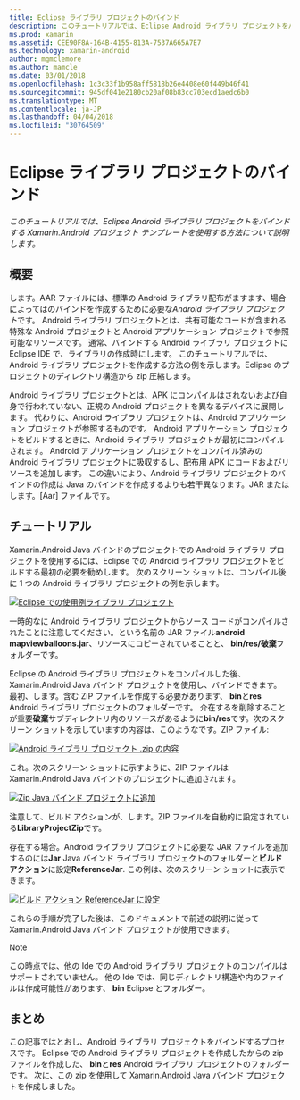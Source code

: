 ```yaml
---
title: Eclipse ライブラリ プロジェクトのバインド
description: このチュートリアルでは、Eclipse Android ライブラリ プロジェクトをバインドする Xamarin.Android プロジェクト テンプレートを使用する方法について説明します。
ms.prod: xamarin
ms.assetid: CEE90F8A-164B-4155-813A-7537A665A7E7
ms.technology: xamarin-android
author: mgmclemore
ms.author: mamcle
ms.date: 03/01/2018
ms.openlocfilehash: 1c3c33f1b958aff5818b26e4408e60f449b46f41
ms.sourcegitcommit: 945df041e2180cb20af08b83cc703ecd1aedc6b0
ms.translationtype: MT
ms.contentlocale: ja-JP
ms.lasthandoff: 04/04/2018
ms.locfileid: "30764509"
---
```

# <a name="binding-an-eclipse-library-project"></a>Eclipse ライブラリ プロジェクトのバインド

_このチュートリアルでは、Eclipse Android ライブラリ プロジェクトをバインドする Xamarin.Android プロジェクト テンプレートを使用する方法について説明します。_


## <a name="overview"></a>概要

します。AAR ファイルには、標準の Android ライブラリ配布がますます、場合によってはのバインドを作成するために必要な*Android ライブラリ プロジェクト*です。 Android ライブラリ プロジェクトとは、共有可能なコードが含まれる特殊な Android プロジェクトと Android アプリケーション プロジェクトで参照可能なリソースです。 通常、バインドする Android ライブラリ プロジェクトに Eclipse IDE で、ライブラリの作成時にします。
このチュートリアルでは、Android ライブラリ プロジェクトを作成する方法の例を示します。Eclipse のプロジェクトのディレクトリ構造から zip 圧縮します。

Android ライブラリ プロジェクトとは、APK にコンパイルはされないおよび自身で行われていない、正規の Android プロジェクトを異なるデバイスに展開します。 代わりに、Android ライブラリ プロジェクトは、Android アプリケーション プロジェクトが参照するものです。 Android アプリケーション プロジェクトをビルドするときに、Android ライブラリ プロジェクトが最初にコンパイルされます。 Android アプリケーション プロジェクトをコンパイル済みの Android ライブラリ プロジェクトに吸収するし、配布用 APK にコードおよびリソースを追加します。 この違いにより、Android ライブラリ プロジェクトのバインドの作成は Java のバインドを作成するよりも若干異なります。JAR またはします。[Aar] ファイルです。



## <a name="walkthrough"></a>チュートリアル

Xamarin.Android Java バインドのプロジェクトでの Android ライブラリ プロジェクトを使用するには、Eclipse での Android ライブラリ プロジェクトをビルドする最初の必要を勧めします。 次のスクリーン ショットは、コンパイル後に 1 つの Android ライブラリ プロジェクトの例を示します。 

[![Eclipse での使用例ライブラリ プロジェクト](binding-a-library-project-images/build-lib-in-eclipse.png)](binding-a-library-project-images/build-lib-in-eclipse.png#lightbox)

一時的なに Android ライブラリ プロジェクトからソース コードがコンパイルされたことに注意してください。という名前の JAR ファイル**android mapviewballoons.jar**、リソースにコピーされていることと、 **bin/res/破棄**フォルダーです。 

Eclipse の Android ライブラリ プロジェクトをコンパイルした後、Xamarin.Android Java バインド プロジェクトを使用し、バインドできます。 最初、します。含む ZIP ファイルを作成する必要があります、 **bin**と**res** Android ライブラリ プロジェクトのフォルダーです。 介在するを削除することが重要**破棄**サブディレクトリ内のリソースがあるように**bin/res**です。次のスクリーン ショットを示していますの内容は、このようなです。ZIP ファイル: 

[![Android ライブラリ プロジェクト .zip の内容](binding-a-library-project-images/contents-of-zip-file.png)](binding-a-library-project-images/contents-of-zip-file.png#lightbox)

これ。次のスクリーン ショットに示すように、ZIP ファイルは Xamarin.Android Java バインドのプロジェクトに追加されます。

[![Zip Java バインド プロジェクトに追加](binding-a-library-project-images/zip-in-binding-project.png)](binding-a-library-project-images/zip-in-binding-project.png#lightbox)

注意して、ビルド アクションが、します。ZIP ファイルを自動的に設定されている**LibraryProjectZip**です。

存在する場合。Android ライブラリ プロジェクトに必要な JAR ファイルを追加するのには**Jar** Java バインド ライブラリ プロジェクトのフォルダーと**ビルド アクション**に設定**ReferenceJar**. この例は、次のスクリーン ショットに表示できます。 

[![ビルド アクション ReferenceJar に設定](binding-a-library-project-images/set-to-referencejar.png)](binding-a-library-project-images/set-to-referencejar.png#lightbox)

これらの手順が完了した後は、このドキュメントで前述の説明に従って Xamarin.Android Java バインド プロジェクトが使用できます。

> [!NOTE]
> この時点では、他の Ide での Android ライブラリ プロジェクトのコンパイルはサポートされていません。 他の Ide では、同じディレクトリ構造や内のファイルは作成可能性があります、 **bin** Eclipse とフォルダー。 


## <a name="summary"></a>まとめ

この記事ではとおし、Android ライブラリ プロジェクトをバインドするプロセスです。 Eclipse での Android ライブラリ プロジェクトを作成したからの zip ファイルを作成した、 **bin**と**res** Android ライブラリ プロジェクトのフォルダーです。 次に、この zip を使用して Xamarin.Android Java バインド プロジェクトを作成しました。 

